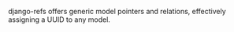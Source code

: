 django-refs offers generic model pointers and relations, effectively
assigning a UUID to any model.
